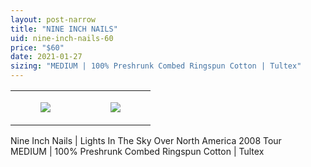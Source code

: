 ```yaml
---
layout: post-narrow
title: "NINE INCH NAILS"
uid: nine-inch-nails-60
price: "$60"
date: 2021-01-27
sizing: "MEDIUM | 100% Preshrunk Combed Ringspun Cotton | Tultex"
---
```




<table style="width:100%;"><tr><td style="vertical-align:top;">
      <figure class="tmblr-full" data-orig-height="2048" data-orig-width="1365" data-orig-src="https://concertshirts.netlify.app/shirts/0091/0091-01.jpg"><img src="https://64.media.tumblr.com/8e0a2f4c25ac990c8c870e5a574612e4/11a73e218d8c65f1-10/s540x810/d2e8158c0d2371bf299b1ece5c17840e4dace1d8.jpg" data-orig-height="2048" data-orig-width="1365" data-orig-src="https://concertshirts.netlify.app/shirts/0091/0091-01.jpg"/></figure></td>
    <td style="vertical-align:top;">
      <figure class="tmblr-full" data-orig-height="2048" data-orig-width="1365" data-orig-src="https://concertshirts.netlify.app/shirts/0091/0091-02.jpg"><img src="https://64.media.tumblr.com/fef8355fad6750d9182dd60727287f6b/11a73e218d8c65f1-eb/s540x810/abe14acfb36107605727ded9afe9653450b6d9f4.jpg" data-orig-height="2048" data-orig-width="1365" data-orig-src="https://concertshirts.netlify.app/shirts/0091/0091-02.jpg"/></figure></td>
  </tr></table><p>
  Nine Inch Nails | Lights In The Sky Over North America 2008 Tour<br/>MEDIUM | 100% Preshrunk Combed Ringspun Cotton | Tultex
</p>
